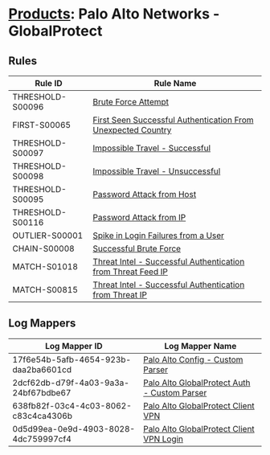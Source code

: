 # [Products](README.md): Palo Alto Networks - GlobalProtect

## Rules

|Rule ID|Rule Name|
|----|----|
|THRESHOLD-S00096|[Brute Force Attempt](../rules/THRESHOLD-S00096.md)|
|FIRST-S00065|[First Seen Successful Authentication From Unexpected Country](../rules/FIRST-S00065.md)|
|THRESHOLD-S00097|[Impossible Travel - Successful](../rules/THRESHOLD-S00097.md)|
|THRESHOLD-S00098|[Impossible Travel - Unsuccessful](../rules/THRESHOLD-S00098.md)|
|THRESHOLD-S00095|[Password Attack from Host](../rules/THRESHOLD-S00095.md)|
|THRESHOLD-S00116|[Password Attack from IP](../rules/THRESHOLD-S00116.md)|
|OUTLIER-S00001|[Spike in Login Failures from a User](../rules/OUTLIER-S00001.md)|
|CHAIN-S00008|[Successful Brute Force](../rules/CHAIN-S00008.md)|
|MATCH-S01018|[Threat Intel - Successful Authentication from Threat Feed IP](../rules/MATCH-S01018.md)|
|MATCH-S00815|[Threat Intel - Successful Authentication from Threat IP](../rules/MATCH-S00815.md)|


## Log Mappers

|Log Mapper ID|Log Mapper Name|
|----|----|
|17f6e54b-5afb-4654-923b-daa2ba6601cd|[Palo Alto Config - Custom Parser](../mappings/17f6e54b-5afb-4654-923b-daa2ba6601cd.md)|
|2dcf62db-d79f-4a03-9a3a-24bf67bdbe67|[Palo Alto GlobalProtect Auth - Custom Parser](../mappings/2dcf62db-d79f-4a03-9a3a-24bf67bdbe67.md)|
|638fb82f-03c4-4c03-8062-c83c4ca4306b|[Palo Alto GlobalProtect Client VPN](../mappings/638fb82f-03c4-4c03-8062-c83c4ca4306b.md)|
|0d5d99ea-0e9d-4903-8028-4dc759997cf4|[Palo Alto GlobalProtect Client VPN Login](../mappings/0d5d99ea-0e9d-4903-8028-4dc759997cf4.md)|


